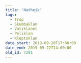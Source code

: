 ```yaml
---
title: 'Nathejk'
tags:
  - Trop
  - Skumbaklan
  - Vatiklanet
  - Peliklan
  - Kleptoklan
date_start: 2019-09-20T17:00:00
date_end: 2019-09-22T14:00:00
old_id: 7291
---
```

